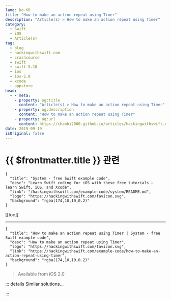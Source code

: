 ```yaml
---
lang: ko-KR
title: "How to make an action repeat using Timer"
description: "Article(s) > How to make an action repeat using Timer"
category:
  - Swift
  - iOS
  - Article(s)
tag: 
  - blog
  - hackingwithswift.com
  - crashcourse
  - swift
  - swift-5.10
  - ios
  - ios-2.0
  - xcode
  - appstore
head:
  - - meta:
    - property: og:title
      content: "Article(s) > How to make an action repeat using Timer"
    - property: og:description
      content: "How to make an action repeat using Timer"
    - property: og:url
      content: https://chanhi2000.github.io/articles/hackingwithswift.com/example-code/how-to-make-an-action-repeat-using-timer.html
date: 2019-09-19
isOriginal: false
---
```


# {{ $frontmatter.title }} 관련

```component VPCard
{
  "title": "System - free Swift example code",
  "desc": "Learn Swift coding for iOS with these free tutorials – learn Swift, iOS, and Xcode",
  "link": "/hackingwithswift.com/example-code/system/README.md",
  "logo": "https://hackingwithswift.com/favicon.svg",
  "background": "rgba(174,10,10,0.2)"
}
```

[[toc]]

---

```component VPCard
{
  "title": "How to make an action repeat using Timer | System - free Swift example code",
  "desc": "How to make an action repeat using Timer",
  "logo": "https://hackingwithswift.com/favicon.svg",
  "link": "https://hackingwithswift.com/example-code/how-to-make-an-action-repeat-using-timer",
  "background": "rgba(174,10,10,0.2)"
}
```

> Available from iOS 2.0

<VidStack src="youtube/DehLJj0JmVY" />

<!-- TODO: 작성 -->

<!-- 
Timers are a great way to run code on a repeating basis, and iOS has the `Timer` class to handle it for you. First, create a property of the type `Timer?`. For example:

```swift
var gameTimer: Timer?
```

You can then create that timer in somewhere like `viewDidLoad()` and tell it to execute every five seconds, like this:

```swift
gameTimer = Timer.scheduledTimer(timeInterval: 5, target: self, selector: #selector(runTimedCode), userInfo: nil, repeats: true)
```

The `runTimedCode` selector means that the timer will call a method named `runTimedCode()` every five seconds until the timer is terminated, so you'll need to replace that method name with whatever you want to call – and don’t forget to mark it using `@objc`.

Important note: because your object has a property to store the timer, and the timer calls a method on the object, you have a strong reference cycle that means neither object can be freed. To fix this, make sure you invalidate the timer when you're done with it, such as when your view is about to disappear:

```swift
gameTimer?.invalidate()
```

Alternatively, you can create timers that execute a closure rather than calling a method. For example, this creates a timer that executes a closure every second, and inside the closure a random number between 1 and 20 is selected:

```swift
Timer.scheduledTimer(withTimeInterval: 1, repeats: true) { timer in
    let randomNumber = Int.random(in: 1...20)
    print("Number: \(randomNumber)")

    if randomNumber == 10 {
        timer.invalidate()
    }
}
```

As you can see, the closure is given a reference to the active timer, and can invalidate it at will – in our case, that’s when the random number is 10.

-->

::: details Similar solutions…

<!--
/quick-start/swiftui/how-to-make-buttons-that-repeat-their-action-when-pressed">How to make buttons that repeat their action when pressed 
/quick-start/swiftui/how-to-use-a-timer-with-swiftui">How to use a timer with SwiftUI 
/example-code/xcode/how-to-repeat-code-when-debugging-using-the-instruction-pointer">How to repeat code when debugging using the instruction pointer 
/example-code/strings/how-to-repeat-a-string">How to repeat a string 
/quick-start/swiftui/how-to-show-an-action-sheet">How to show an action sheet</a>
-->

:::

